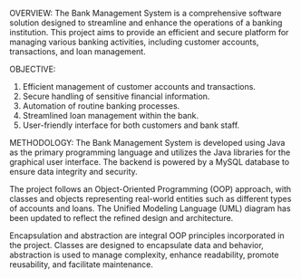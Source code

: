 OVERVIEW: 
The Bank Management System is a comprehensive software solution designed to streamline and enhance the operations of a banking institution. This project aims to provide an efficient and secure platform for managing various banking activities, including customer accounts, transactions, and loan management.

OBJECTIVE:
1.	Efficient management of customer accounts and transactions.
2.	Secure handling of sensitive financial information.
3.	Automation of routine banking processes.
4.	Streamlined loan management within the bank.
5.	User-friendly interface for both customers and bank staff.

METHODOLOGY:
The Bank Management System is developed using Java as the primary programming language and utilizes the Java libraries for the graphical user interface. The backend is powered by a MySQL database to ensure data integrity and security.

The project follows an Object-Oriented Programming (OOP) approach, with classes and objects representing real-world entities such as different types of accounts and loans. The Unified Modeling Language (UML) diagram has been updated to reflect the refined design and architecture.

Encapsulation and abstraction are integral OOP principles incorporated in the project. Classes are designed to encapsulate data and behavior, abstraction is used to manage complexity, enhance readability, promote reusability, and facilitate maintenance.
